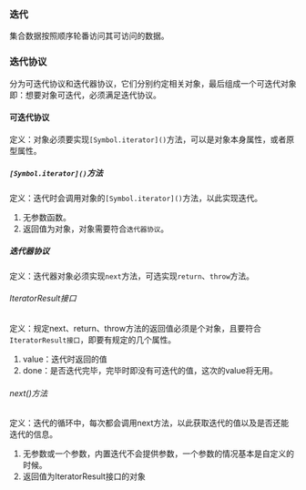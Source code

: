 ### 迭代
集合数据按照顺序轮番访问其可访问的数据。

### 迭代协议
分为可迭代协议和迭代器协议，它们分别约定相关对象，最后组成一个可迭代对象
即：想要对象可迭代，必须满足迭代协议。

#### 可迭代协议
定义：对象必须要实现`[Symbol.iterator]()`方法，可以是对象本身属性，或者原型属性。 

##### `[Symbol.iterator]()`方法
定义：迭代时会调用对象的`[Symbol.iterator]()`方法，以此实现迭代。
1. 无参数函数。
2. 返回值为对象，对象需要符合`迭代器协议`。

##### 迭代器协议
定义：迭代器对象必须实现`next`方法，可选实现`return`、`throw`方法。

###### IteratorResult接口
定义：规定next、return、throw方法的返回值必须是个对象，且要符合`IteratorResult接口`，即要有规定的几个属性。
1. value：迭代时返回的值
2. done：是否迭代完毕，完毕时即没有可迭代的值，这次的value将无用。

###### next()方法
定义：迭代的循环中，每次都会调用next方法，以此获取迭代的值以及是否还能迭代的信息。
1. 无参数或一个参数，内置迭代不会提供参数，一个参数的情况基本是自定义的时候。
2. 返回值为IteratorResult接口的对象
